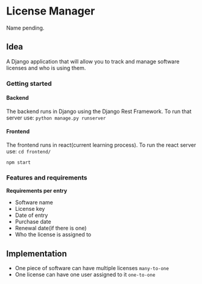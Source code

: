 # License Manager

Name pending.

## Idea

A Django application that will allow you to track and manage software licenses and who is using them.

### Getting started

#### Backend

The backend runs in Django using the Django Rest Framework. To run that server use:
`python manage.py runserver`

#### Frontend

The frontend runs in react(current learning process). To run the react server use: 
`cd frontend/`

`npm start`

### Features and requirements

**Requirements per entry**
- Software name
- License key
- Date of entry
- Purchase date
- Renewal date(if there is one)
- Who the license is assigned to


## Implementation

- One piece of software can have multiple licenses `many-to-one`
- One license can have one user assigned to it `one-to-one`